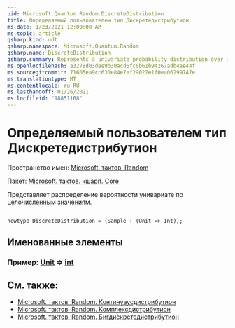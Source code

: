 ```yaml
---
uid: Microsoft.Quantum.Random.DiscreteDistribution
title: Определяемый пользователем тип Дискретедистрибутион
ms.date: 1/23/2021 12:00:00 AM
ms.topic: article
qsharp.kind: udt
qsharp.namespace: Microsoft.Quantum.Random
qsharp.name: DiscreteDistribution
qsharp.summary: Represents a univariate probability distribution over integers.
ms.openlocfilehash: a3278d03dee9b30acd6fc6b61b94267adb4ae44f
ms.sourcegitcommit: 71605ea9cc630e84e7ef29027e1f0ea06299747e
ms.translationtype: MT
ms.contentlocale: ru-RU
ms.lasthandoff: 01/26/2021
ms.locfileid: "98851168"
---
```

# <a name="discretedistribution-user-defined-type"></a>Определяемый пользователем тип Дискретедистрибутион

Пространство имен: [Microsoft. тактов. Random](xref:Microsoft.Quantum.Random)

Пакет: [Microsoft. тактов. кшарп. Core](https://nuget.org/packages/Microsoft.Quantum.QSharp.Core)


Представляет распределение вероятности унивариате по целочисленным значениям.

```qsharp

newtype DiscreteDistribution = (Sample : (Unit => Int));
```



## <a name="named-items"></a>Именованные элементы

### <a name="sample--unit--int"></a>Пример: [Unit](xref:microsoft.quantum.lang-ref.unit) => [int](xref:microsoft.quantum.lang-ref.int) 



## <a name="see-also"></a>См. также:

- [Microsoft. тактов. Random. Континуаусдистрибутион](xref:Microsoft.Quantum.Random.ContinuousDistribution)
- [Microsoft. тактов. Random. Комплексдистрибутион](xref:Microsoft.Quantum.Random.ComplexDistribution)
- [Microsoft. тактов. Random. Бигдискретедистрибутион](xref:Microsoft.Quantum.Random.BigDiscreteDistribution)
